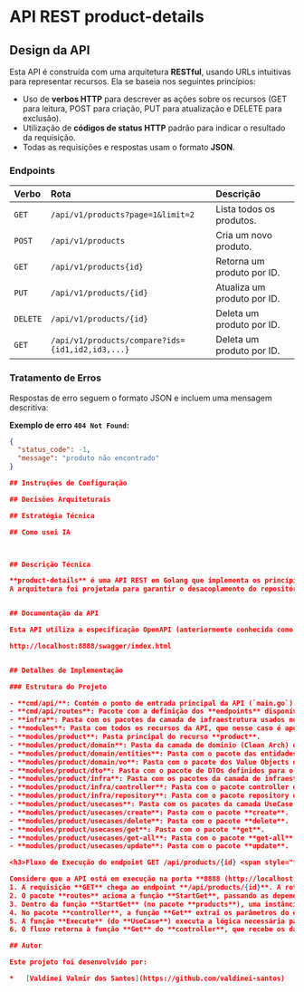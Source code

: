 # API REST product-details

## Design da API
Esta API é construída com uma arquitetura **RESTful**, usando URLs intuitivas para representar recursos. Ela se baseia nos seguintes princípios:

-   Uso de **verbos HTTP** para descrever as ações sobre os recursos (GET para leitura, POST para criação, PUT para atualização e DELETE para exclusão).
-   Utilização de **códigos de status HTTP** padrão para indicar o resultado da requisição.
-   Todas as requisições e respostas usam o formato **JSON**.

### Endpoints

| Verbo   | Rota                                               | Descrição                          |
| :------ | :------------------------------------------------- | :--------------------------------- |
| `GET`   | `/api/v1/products?page=1&limit=2`                  | Lista todos os produtos.           |
| `POST`  | `/api/v1/products`                                 | Cria um novo produto.              |
| `GET`   | `/api/v1/products{id}`                             | Retorna um produto por ID.         |
| `PUT`   | `/api/v1/products/{id}`                            | Atualiza um produto por ID.        |
| `DELETE`| `/api/v1/products/{id}`                            | Deleta um produto por ID.          |
| `GET   `| `/api/v1/products/compare?ids={id1,id2,id3,...}`   | Deleta um produto por ID.          |


### Tratamento de Erros

Respostas de erro seguem o formato JSON e incluem uma mensagem descritiva:

**Exemplo de erro `404 Not Found`:**

```json
{
  "status_code": -1,
  "message": "produto não encontrado"
}

## Instruções de Configuração

## Decisões Arquiteturais

## Estratégia Técnica

## Como usei IA



## Descrição Técnica

**product-details** é uma API REST em Golang que implementa os princípios de Arquitetura Limpa e DDD para gerenciar informações de produtos.  
A arquitetura foi projetada para garantir o desacoplamento do repositório de dados. A persistência inicial usa um arquivo JSON, mas a estrutura permite a fácil substituição por outros tipos de bancos de dados (como SQL ou NoSQL) sem afetar o código principal da aplicação. A API é populada com dados simulados para facilitar o uso e testes imediatos.


## Documentação da API

Esta API utiliza a especificação OpenAPI (anteriormente conhecida como Swagger) para sua documentação interativa. Para acessá-la, basta iniciar a API e navegar até o seguinte endpoint no seu navegador:

http://localhost:8888/swagger/index.html


## Detalhes de Implementação

### Estrutura do Projeto

- **cmd/api/**: Contém o ponto de entrada principal da API (`main.go`). Onde o programa inicia as estruturas básicas de config, log, database, framework [GIN](https://gin-gonic.com/) e alocada a porta informada no .env para uso da API.
- **cmd/api/routes**: Pacote com a definição dos **endpoints** disponíveis pela API.
- **infra**: Pasta com os pacotes da camada de infraestrutura usados no contexto geral da API (config, database e log).
- **modules**: Pasta com todos os recursos da API, que nesse caso é apenas **product**.
- **modules/product**: Pasta principal do recurso **product**.
- **modules/product/domain**: Pasta da camada de dominio (Clean Arch) do recurso.
- **modules/product/domain/entities**: Pasta com o pacote das entidades do recurso.
- **modules/product/domain/vo**: Pasta com o pacote dos Value Objects definidos.
- **modules/product/dto**: Pasta com o pacote de DTOs definidos para o recurso.
- **modules/product/infra**: Pasta com os pacotes da camada de infraestrutura (Clean Arch) usados pelo recurso (repository e controller).
- **modules/product/infra/controller**: Pasta com o pacote controller do recurso.
- **modules/product/infra/repository**: Pasta com o pacote repository do recurso.
- **modules/product/usecases**: Pasta com os pacotes da camada UseCase (Clean Arch) do recurso.
- **modules/product/usecases/create**: Pasta com o pacote **create**.
- **modules/product/usecases/delete**: Pasta com o pacote **delete**.
- **modules/product/usecases/get**: Pasta com o pacote **get**.
- **modules/product/usecases/get-all**: Pasta com o pacote **get-all**.
- **modules/product/usecases/update**: Pasta com o pacote **update**.

<h3>Fluxo de Execução do endpoint GET /api/products/{id} <span style="font-size: 0.7em;">(Os demais endpoints seguem a mesma lógica de execução)</span></h3>

Considere que a API está em execução na porta **8888 (http://localhost:8888/api/products/034ab7b3-90ea-11f0-95f2-00155d6d5ec0)**
1. A requisição **GET** chega ao endpoint **/api/products/{id}**. A rota é processada pelo pacote **routes**.
2. O pacote **routes** aciona a função **StartGet**, passando as dependências de **log**, **contexto do Gin** e **repository**.
3. Dentro da função **StartGet** (no pacote **products**), uma instância do **UseCase** é criada com as dependências de **log** e **repository**. Em seguida, a função **Get** do **controller** é chamada, recebendo o **log**, o **contexto do Gin** e o **UseCase** como dependências.
4. No pacote **controller**, a função **Get** extrai os parâmetros do endpoint por meio do **contexto do Gin** e chama a função **Execute** do **UseCase** correspondente.
5. A função **Execute** (do **UseCase**) executa a lógica necessária para atender à requisição. Nesse caso, ela invoca o **repository** para buscar os dados do produto.
6. O fluxo retorna à função **Get** do **controller**, que recebe os dados do **UseCase** e os envia para a interface HTTP do endpoint.

## Autor

Este projeto foi desenvolvido por:

*   [Valdinei Valmir dos Santos](https://github.com/valdinei-santos)
